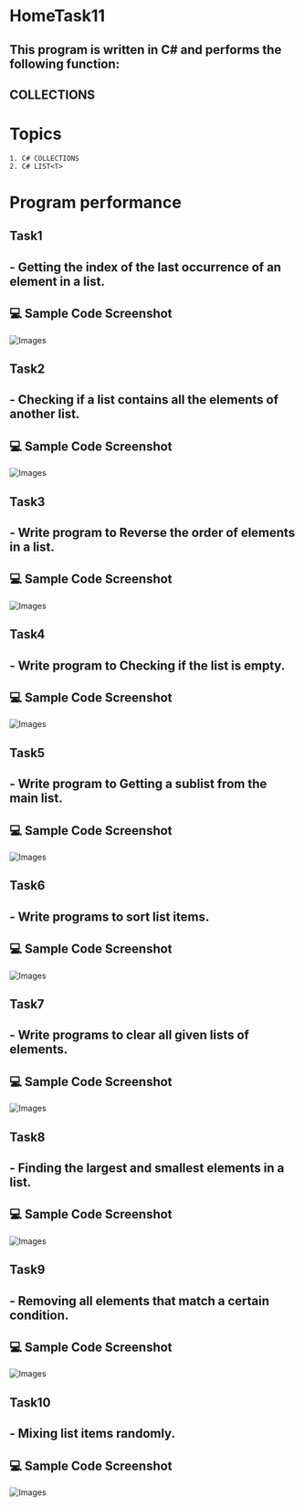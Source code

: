 # HomeTask11

## This program is written in C# and performs the following function:

## COLLECTIONS

# Topics

```
1. C# COLLECTIONS
2. C# LIST<T>
```

# Program performance

## Task1

## - Getting the index of the last occurrence of an element in a list.

## 💻 Sample Code Screenshot

![Images](./Pictures/Screenshot_1.png)

## Task2

## - Checking if a list contains all the elements of another list.

## 💻 Sample Code Screenshot

![Images](./Pictures/Screenshot_2.png)

## Task3

## - Write program to Reverse the order of elements in a list.

## 💻 Sample Code Screenshot

![Images](./Pictures/Screenshot_3.png)

## Task4

## - Write program to Checking if the list is empty.

## 💻 Sample Code Screenshot

![Images](./Pictures/Screenshot_4.png)

## Task5

## - Write program to Getting a sublist from the main list.

## 💻 Sample Code Screenshot

![Images](./Pictures/Screenshot_5.png)

## Task6

## - Write programs to sort list items.

## 💻 Sample Code Screenshot

![Images](./Pictures/Screenshot_6.png)

## Task7

## - Write programs to clear all given lists of elements.

## 💻 Sample Code Screenshot

![Images](./Pictures/Screenshot_7.png)

## Task8

## - Finding the largest and smallest elements in a list.

## 💻 Sample Code Screenshot

![Images](./Pictures/Screenshot_8.png)

## Task9

## - Removing all elements that match a certain condition.

## 💻 Sample Code Screenshot

![Images](./Pictures/Screenshot_9.png)

## Task10

## - Mixing list items randomly.

## 💻 Sample Code Screenshot

![Images](./Pictures/Screenshot_10.png)
